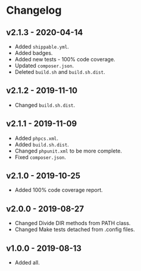 # Changelog

## v2.1.3 - 2020-04-14

- Added `shippable.yml`.
- Added badges.
- Added new tests - 100% code coverage.
- Updated `composer.json`.
- Deleted `build.sh` and `build.sh.dist`.

## v2.1.2 - 2019-11-10

- Changed `build.sh.dist`.

## v2.1.1 - 2019-11-09

- Added `phpcs.xml`.
- Added `build.sh.dist`.
- Changed `phpunit.xml` to be more complete.
- Fixed `composer.json`.

## v2.1.0 - 2019-10-25

- Added 100% code coverage report.

## v2.0.0 - 2019-08-27

- Changed Divide DIR methods from PATH class.
- Changed Make tests detached from .config files.

## v1.0.0 - 2019-08-13

- Added all.
